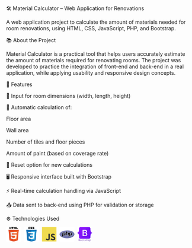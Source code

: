 🛠️ Material Calculator – Web Application for Renovations

A web application project to calculate the amount of materials needed for room renovations, using HTML, CSS, JavaScript, PHP, and Bootstrap.

📚 About the Project

Material Calculator is a practical tool that helps users accurately estimate the amount of materials required for renovating rooms.
The project was developed to practice the integration of front-end and back-end in a real application, while applying usability and responsive design concepts.

🚀 Features

📐 Input for room dimensions (width, length, height)

🧱 Automatic calculation of:

Floor area

Wall area

Number of tiles and floor pieces

Amount of paint (based on coverage rate)

🔄 Reset option for new calculations

🖥️ Responsive interface built with Bootstrap

⚡ Real-time calculation handling via JavaScript

📤 Data sent to back-end using PHP for validation or storage

⚙️ Technologies Used
<div style="display: flex; flex-wrap: nowrap; align-items: center; gap: 8px;"> <a href="https://developer.mozilla.org/en-US/docs/Web/HTML" target="_blank" rel="noreferrer"> <img src="https://raw.githubusercontent.com/devicons/devicon/master/icons/html5/html5-original-wordmark.svg" alt="html5" width="40" height="40"/> </a> <a href="https://developer.mozilla.org/en-US/docs/Web/CSS" target="_blank" rel="noreferrer"> <img src="https://raw.githubusercontent.com/devicons/devicon/master/icons/css3/css3-original-wordmark.svg" alt="css3" width="40" height="40"/> </a> <a href="https://developer.mozilla.org/en-US/docs/Web/JavaScript" target="_blank" rel="noreferrer"> <img src="https://raw.githubusercontent.com/devicons/devicon/master/icons/javascript/javascript-original.svg" alt="javascript" width="40" height="40"/> </a> <a href="https://www.php.net/" target="_blank" rel="noreferrer"> <img src="https://raw.githubusercontent.com/devicons/devicon/master/icons/php/php-original.svg" alt="php" width="40" height="40"/> </a> <a href="https://getbootstrap.com/" target="_blank" rel="noreferrer"> <img src="https://raw.githubusercontent.com/devicons/devicon/master/icons/bootstrap/bootstrap-original-wordmark.svg" alt="bootstrap" width="40" height="40"/> </a> </div>
